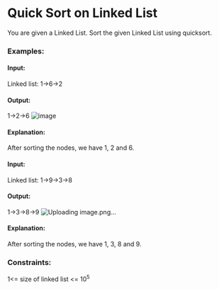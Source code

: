 # Quick Sort on Linked List
You are given a Linked List. Sort the given Linked List using quicksort. 

### Examples:
#### Input:
Linked list: 1->6->2
#### Output:
1->2->6
![image](https://github.com/user-attachments/assets/be2a2fd0-69eb-450c-9e8d-12c3c7fd7e5f)
#### Explanation:
After sorting the nodes, we have 1, 2 and 6.

#### Input:
Linked list: 1->9->3->8
#### Output:
1->3->8->9
![Uploading image.png…]()
#### Explanation:
After sorting the nodes, we have 1, 3, 8 and 9. 

### Constraints:
1<= size of linked list <= $`10^5`$


